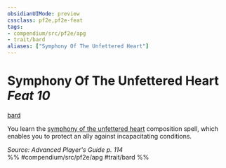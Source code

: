 ```yaml
---
obsidianUIMode: preview
cssclass: pf2e,pf2e-feat
tags:
- compendium/src/pf2e/apg
- trait/bard
aliases: ["Symphony Of The Unfettered Heart"]
---
```

# Symphony Of The Unfettered Heart  *Feat 10*  
[bard](/rules/traits/bard.md)  


You learn the [symphony of the unfettered heart](/compendium/spells/symphony-of-the-unfettered-heart-apg.md) composition spell, which enables you to protect an ally against incapacitating conditions.

*Source: Advanced Player's Guide p. 114*  
%% #compendium/src/pf2e/apg #trait/bard %%